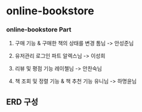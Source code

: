 # online-bookstore


### online-bookstore Part
1. 구매 기능 & 구매한 책의 상태를 변경 톰님 -> 안성준님

2. 유저관리 로그인 파트 알렉스님 -> 이성희

3. 리뷰 및 평점 기능 레이첼님 -> 안찬숙님

4. 책 조회 및 정렬 기능 & 책 추천 기능 유니님 -> 하명윤님

## ERD 구성
